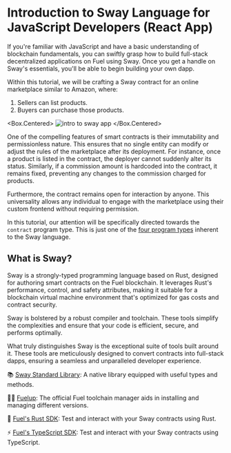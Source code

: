 
# Introduction to Sway Language for JavaScript Developers (React App)

If you're familiar with JavaScript and have a basic understanding of blockchain fundamentals, you can swiftly grasp how to build full-stack decentralized applications on Fuel using Sway. Once you get a handle on Sway's essentials, you'll be able to begin building your own dapp.

Within this tutorial, we will be crafting a Sway contract for an online marketplace similar to Amazon, where:

1. Sellers can list products.
2. Buyers can purchase those products.

<Box.Centered>
![intro to sway app](/images/intro-to-sway.gif)
</Box.Centered>

One of the compelling features of smart contracts is their immutability and permissionless nature. This ensures that no single entity can modify or adjust the rules of the marketplace after its deployment. For instance, once a product is listed in the contract, the deployer cannot suddenly alter its status. Similarly, if a commission amount is hardcoded into the contract, it remains fixed, preventing any changes to the commission charged for products.

Furthermore, the contract remains open for interaction by anyone. This universality allows any individual to engage with the marketplace using their custom frontend without requiring permission.

In this tutorial, our attention will be specifically directed towards the `contract` program type. This is just one of the [four program types](/docs/sway/sway-program-types/) inherent to the Sway language.

## What is Sway?

Sway is a strongly-typed programming language based on Rust, designed for authoring smart contracts on the Fuel blockchain. It leverages Rust's performance, control, and safety attributes, making it suitable for a blockchain virtual machine environment that's optimized for gas costs and contract security.

Sway is bolstered by a robust compiler and toolchain. These tools simplify the complexities and ensure that your code is efficient, secure, and performs optimally.

What truly distinguishes Sway is the exceptional suite of tools built around it. These tools are meticulously designed to convert contracts into full-stack dapps, ensuring a seamless and unparalleled developer experience.

📚 [Sway Standard Library](https://fuellabs.github.io/sway/master/std/): A native library equipped with useful types and methods.

🧑‍🔧 [Fuelup](https://install.fuel.network/latest/): The official Fuel toolchain manager aids in installing and managing different versions.

🦀 [Fuel's Rust SDK](https://docs.fuel.network/docs/fuels-rs/): Test and interact with your Sway contracts using Rust.

⚡ [Fuel's TypeScript SDK](https://docs.fuel.network/docs/fuels-ts/): Test and interact with your Sway contracts using TypeScript.
